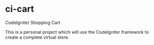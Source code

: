 # ci-cart
CodeIgniter Shopping Cart

This is a personal project which will use the CodeIgniter framework to create a complete virtual store.
